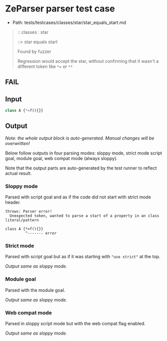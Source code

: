 # ZeParser parser test case

- Path: tests/testcases/classes/star/star_equals_start.md

> :: classes : star
>
> ::> star equals start
>
> Found by fuzzer
>
> Regression would accept the star, without confirming that it wasn't a different token like `*=` or `**`

## FAIL

## Input

`````js
class A {*=f(){}}
`````

## Output

_Note: the whole output block is auto-generated. Manual changes will be overwritten!_

Below follow outputs in four parsing modes: sloppy mode, strict mode script goal, module goal, web compat mode (always sloppy).

Note that the output parts are auto-generated by the test runner to reflect actual result.

### Sloppy mode

Parsed with script goal and as if the code did not start with strict mode header.

`````
throws: Parser error!
  Unexpected token, wanted to parse a start of a property in an class literal/pattern

class A {*=f(){}}
         ^------- error
`````

### Strict mode

Parsed with script goal but as if it was starting with `"use strict"` at the top.

_Output same as sloppy mode._

### Module goal

Parsed with the module goal.

_Output same as sloppy mode._

### Web compat mode

Parsed in sloppy script mode but with the web compat flag enabled.

_Output same as sloppy mode._
